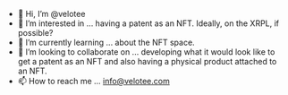 - 👋 Hi, I’m @velotee
- 👀 I’m interested in ... having a patent as an NFT. Ideally, on the XRPL, if possible? 
- 🌱 I’m currently learning ... about the NFT space. 
- 💞️ I’m looking to collaborate on ... developing what it would look like to get a patent as an NFT and also having a physical product attached to an NFT. 
- 📫 How to reach me ... info@velotee.com

<!---
velotee/velotee is a ✨ special ✨ repository because its `README.md` (this file) appears on your GitHub profile.
You can click the Preview link to take a look at your changes.
--->
